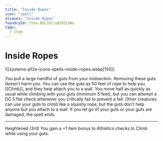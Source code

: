 ```yaml
---
title: "Inside Ropes"
icon: "spell"
aliases: "Inside Ropes"
foundryId: Item.BQCJOCiuBIRZLUWu
tags:
  - Item
---
```


# Inside Ropes
![[systems-pf2e-icons-spells-inside-ropes.webp|150]]

You pull a large handful of guts from your midsection. Removing these guts doesn't harm you. You can use the guts as 50 feet of rope to help you [[Climb]], and they help attach you to a wall. You move half as quickly as usual while climbing with your guts (minimum 5 feet), but you can attempt a DC 5 flat check whenever you critically fail to prevent a fall. Other creatures can use your guts to climb like a squishy rope, but the guts don't help anyone but you attach to a wall. If you let go of your guts or your guts are damaged, the spell ends.

* * *

Heightened (3rd) You gain a +1 item bonus to Athletics checks to Climb while using your guts.


